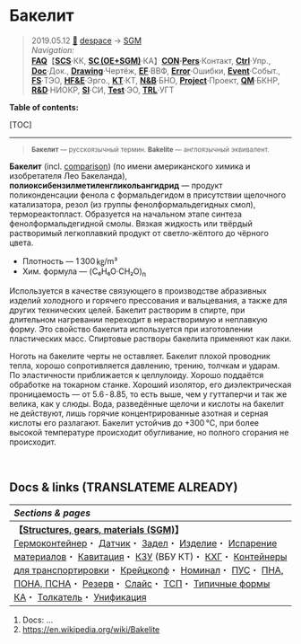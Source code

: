 # Бакелит
> 2019.05.12 [🚀](../../index/index.md) [despace](index.md) → [SGM](sc.md)  
> *Navigation:*  
> **[FAQ](faq.md)**【**[SCS](scs.md)**·КК, **[SC (OE+SGM)](sc.md)**·КА】**[CON](contact.md)·[Pers](person.md)**·Контакт, **[Ctrl](control.md)**·Упр., **[Doc](doc.md)**·Док., **[Drawing](drawing.md)**·Чертёж, **[EF](ef.md)**·ВВФ, **[Error](error.md)**·Ошибки, **[Event](event.md)**·Событ., **[FS](fs.md)**·ТЭО, **[HF&E](hfe.md)**·Эрго., **[KT](kt.md)**·КТ, **[N&B](nnb.md)**·БНО, **[Project](project.md)**·Проект, **[QM](qm.md)**·БКНР, **[R&D](rnd.md)**·НИОКР, **[SI](si.md)**·СИ, **[Test](test.md)**·ЭО, **[TRL](trl.md)**·УГТ

**Table of contents:**

[TOC]

---

> <small>**Бакелит** — русскоязычный термин. **Bakelite** — англоязычный эквивалент.</small>

**Бакелит** (incl. [comparison](matc.md)) (по имени американского химика и изобретателя Лео Бакеланда), **полиоксибензилметиленгликольангидрид** — продукт поликонденсации фенола с формальдегидом в присутствии щелочного катализатора, резол (из группы фенолформальдегидных смол), термореактопласт. Образуется на начальном этапе синтеза фенолформальдегидной смолы. Вязкая жидкость или твёрдый растворимый легкоплавкий продукт от светло‑жёлтого до чёрного цвета.

   - Плотность — 1 300 ㎏/m³
   - Хим. формула — (C₆H₆O·CH₂O)<sub>n</sub>

Используется в качестве связующего в производстве абразивных изделий холодного и горячего прессования и вальцевания, а также для других технических целей. Бакелит растворим в спирте, при длительном нагревании переходит в нерастворимую и неплавкую форму. Это свойство бакелита используется при изготовлении пластических масс. Спиртовые растворы бакелита применяют как лаки.

Ноготь на бакелите черты не оставляет. Бакелит плохой проводник тепла, хорошо сопротивляется давлению, трению, толчкам и ударам. По эластичности приближается к целлулоиду. Хорошо поддаётся обработке на токарном станке. Хороший изолятор, его диэлектрическая проницаемость — от 5.6 ‑ 8.85, то есть выше, чем у гуттаперчи и так же велика, как у слюды. Вода, разведённые щелочи и кислоты на бакелит не действуют, лишь горячие концентрированные азотная и серная кислоты его разлагают. Бакелит устойчив до +300 ℃, при более высокой температуре происходит обугливание, но полного сгорания не происходит.



<p style="page-break-after:always"> </p>

## Docs & links (TRANSLATEME ALREADY)
|*Sections & pages*|
|:-|
|**【[Structures, gears, materials (SGM)](sc.md)】**<br> [Гермоконтейнер](гермоконтейнер.md)・ [Датчик](sensor.md)・ [Задел](margin.md)・ [Изделие](unit.md)・ [Испарение материалов](matc.md)・ [Кавитация](cavitation.md)・ [КЗУ](cinu.md) (ВБУ КТ)・ [КХГ](cgs.md)・ [Контейнеры для транспортировки](ship_contain.md)・ [Крейцкопф](crosshead.md)・ [Номинал](nominal.md)・ [ПУС](lag.md)・ [ПНА, ПОНА, ПСНА](devd.md)・ [Резерв](reserve.md)・ [Слайс](слайс.md)・ [ТСП](tsp.md)・ [Типичные формы КА](sc.md)・ [Толкатель](толкатель.md)・ [Унификация](commonality.md)|

   1. Docs: …
   1. <https://en.wikipedia.org/wiki/Bakelite>
